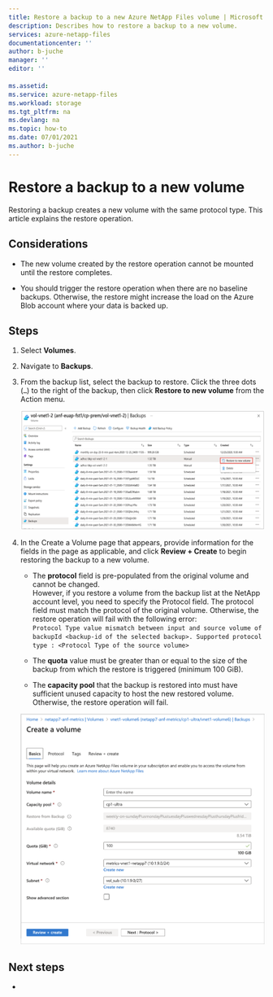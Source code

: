 ```yaml
---
title: Restore a backup to a new Azure NetApp Files volume | Microsoft Docs
description: Describes how to restore a backup to a new volume. 
services: azure-netapp-files
documentationcenter: ''
author: b-juche
manager: ''
editor: ''

ms.assetid:
ms.service: azure-netapp-files
ms.workload: storage
ms.tgt_pltfrm: na
ms.devlang: na
ms.topic: how-to
ms.date: 07/01/2021
ms.author: b-juche
---
```

# Restore a backup to a new volume

Restoring a backup creates a new volume with the same protocol type. This article explains the restore operation. 

## Considerations

* The new volume created by the restore operation cannot be mounted until the restore completes. 

* You should trigger the restore operation when there are no baseline backups. Otherwise, the restore might increase the load on the Azure Blob account where your data is backed up. 

## Steps

1. Select **Volumes**.
2. Navigate to **Backups**.
3. From the backup list, select the backup to restore. Click the three dots (`…`) to the right of the backup, then click **Restore to new volume** from the Action menu.   

    ![Screenshot that shows the option to restore backup to a new volume.](../media/azure-netapp-files/backup-restore-new-volume.png)

4. In the Create a Volume page that appears, provide information for the fields in the page as applicable, and click **Review + Create** to begin restoring the backup to a new volume.   

    * The **protocol** field is pre-populated from the original volume and cannot be changed.    
        However, if you restore a volume from the backup list at the NetApp account level, you need to specify the Protocol field. The protocol field must match the protocol of the original volume. Otherwise, the restore operation will fail with the following error:  
        `Protocol Type value mismatch between input and source volume of backupId <backup-id of the selected backup>. Supported protocol type : <Protocol Type of the source volume>`

    * The **quota** value must be greater than or equal to the size of the backup from which the restore is triggered (minimum 100 GiB).

    * The **capacity pool** that the backup is restored into must have sufficient unused capacity to host the new restored volume. Otherwise, the restore operation will fail.   

    ![Screenshot that shows the Create a Volume page.](../media/azure-netapp-files/backup-restore-create-volume.png)

## Next steps  

* 


